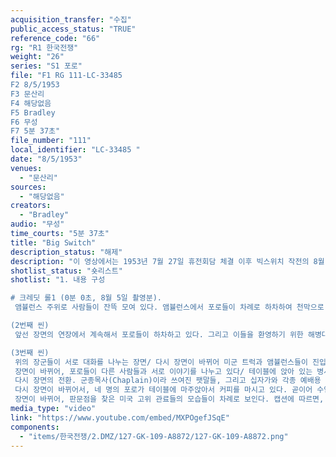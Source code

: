 ```yaml
---
acquisition_transfer: "수집"
public_access_status: "TRUE"
reference_code: "66"
rg: "R1 한국전쟁"
weight: "26"
series: "S1 포로"
file: "F1 RG 111-LC-33485 
F2 8/5/1953
F3 문산리
F4 해당없음 
F5 Bradley
F6 무성
F7 5분 37초"
file_number: "111"
local_identifier: "LC-33485 "
date: "8/5/1953"
venues: 
  - "문산리"
sources: 
  - "해당없음"
creators: 
  - "Bradley"
audio: "무성"
time_courts: "5분 37초"
title: "Big Switch"
description_status: "해제"
description: "이 영상에서는 1953년 7월 27일 휴전회담 체결 이후 빅스위치 작전의 8월 5일자 모습을 촬영한 모습들이 보인다. 귀환하고 있는 포로들, 이들을 맞이하는 미군 장교들, 이 모습을 지켜보러 온 미국의 존 포스터 덜레스(John F. Dulles)의 모습 등이 특기할 만하다."
shotlist_status: "숏리스트"
shotlist: "1. 내용 구성

# 크레딧 롤1 (0분 0초, 8월 5일 촬영분).
 앰뷸런스 주위로 사람들이 잔뜩 모여 있다. 앰뷸런스에서 포로들이 차례로 하차하여 천막으로 이송되고 있다. 앰뷸런스 4대가 연이어서 다시 들어오고 천막 앞에 정차한다. 카메라맨들이 주위에서 포로들의 사진을 찍고 있다.

(2번째 씬)
 앞선 장면의 연장에서 계속해서 포로들이 하차하고 있다. 그리고 이들을 환영하기 위한 해병대 밴드가 연주를 하는 모습이 담겨 있다 지휘하는 병사와 드럼, 호른을 부는 병사들의 모습들이 차례로 클로즈업된다. 영상의 캡션은 환영하러 나온 유엔측 장성들의 이름을 열거하고 있는데, 이들은 테일러(Taylor), 웨이랜드(Weyland), 앤더슨(Anderson), 오스번(Osburn)으로 구성되어 있다.

(3번째 씬)
 위의 장군들이 서로 대화를 나누는 장면/ 다시 장면이 바뀌어 미군 트럭과 앰뷸런스들이 진입하고 있고, 포로들이 차례로 하차하고 있다. 포로들의 표정은 대체로 매우 밝한다. 웨이랜드 장군이 포로들과 악수하는 모습도 찍혀 있다.
 장면이 바뀌어, 포로들이 다른 사람들과 서로 이야기를 나누고 있다/ 테이블에 앉아 있는 병사는 커피를 마시면서 밝은 표정을 지어 보이고 있다.
 다시 장면의 전환. 군종목사(Chaplain)이라 쓰여진 팻말들, 그리고 십자가와 각종 예배용 종교 물품들의 사진을 클로즈업하여 보여준다.
 다시 장면이 바뀌어서, 네 명의 포로가 테이블에 마주앉아서 커피를 마시고 있다. 곧이어 수염이 길게 난 포로가 마이크 앞에 앉아서 인터뷰를 하고 있다. 옆쪽에서는 다른 포로도 마찬가지로 인터뷰를 하고 있다.
 장면이 바뀌어, 판문점을 찾은 미국 고위 관료들의 모습들이 차례로 보인다. 캡션에 따르면, 존 포스터 덜레스와 테일러 장군이 함께 걸어가는 모습, 로버트슨 차관 등의 모습이 보인다. 이들을 태운 차가 차례로 이동한다."
media_type: "video"
link: "https://www.youtube.com/embed/MXPOgefJSqE"
components: 
  - "items/한국전쟁/2.DMZ/127-GK-109-A8872/127-GK-109-A8872.png"
---
```

